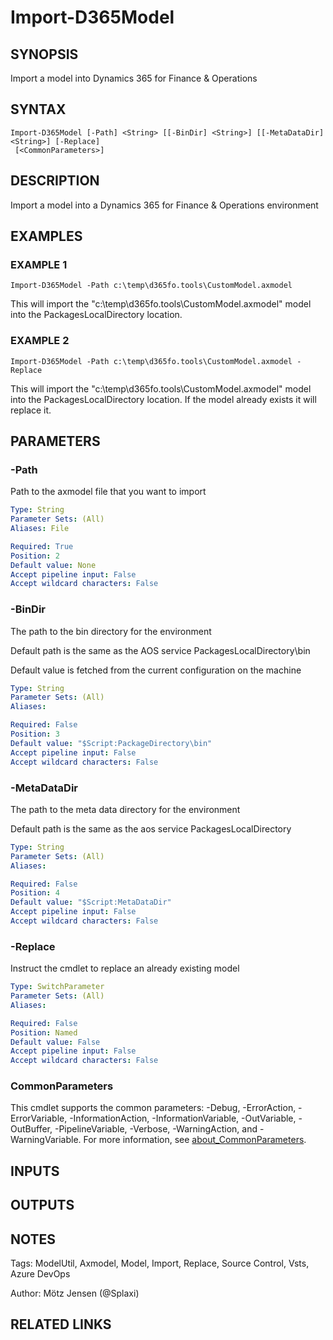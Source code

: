 ﻿---
external help file: d365fo.tools-help.xml
Module Name: d365fo.tools
online version:
schema: 2.0.0
---

# Import-D365Model

## SYNOPSIS
Import a model into Dynamics 365 for Finance & Operations

## SYNTAX

```
Import-D365Model [-Path] <String> [[-BinDir] <String>] [[-MetaDataDir] <String>] [-Replace]
 [<CommonParameters>]
```

## DESCRIPTION
Import a model into a Dynamics 365 for Finance & Operations environment

## EXAMPLES

### EXAMPLE 1
```
Import-D365Model -Path c:\temp\d365fo.tools\CustomModel.axmodel
```

This will import the "c:\temp\d365fo.tools\CustomModel.axmodel" model into the PackagesLocalDirectory location.

### EXAMPLE 2
```
Import-D365Model -Path c:\temp\d365fo.tools\CustomModel.axmodel -Replace
```

This will import the "c:\temp\d365fo.tools\CustomModel.axmodel" model into the PackagesLocalDirectory location.
If the model already exists it will replace it.

## PARAMETERS

### -Path
Path to the axmodel file that you want to import

```yaml
Type: String
Parameter Sets: (All)
Aliases: File

Required: True
Position: 2
Default value: None
Accept pipeline input: False
Accept wildcard characters: False
```

### -BinDir
The path to the bin directory for the environment

Default path is the same as the AOS service PackagesLocalDirectory\bin

Default value is fetched from the current configuration on the machine

```yaml
Type: String
Parameter Sets: (All)
Aliases:

Required: False
Position: 3
Default value: "$Script:PackageDirectory\bin"
Accept pipeline input: False
Accept wildcard characters: False
```

### -MetaDataDir
The path to the meta data directory for the environment

Default path is the same as the aos service PackagesLocalDirectory

```yaml
Type: String
Parameter Sets: (All)
Aliases:

Required: False
Position: 4
Default value: "$Script:MetaDataDir"
Accept pipeline input: False
Accept wildcard characters: False
```

### -Replace
Instruct the cmdlet to replace an already existing model

```yaml
Type: SwitchParameter
Parameter Sets: (All)
Aliases:

Required: False
Position: Named
Default value: False
Accept pipeline input: False
Accept wildcard characters: False
```

### CommonParameters
This cmdlet supports the common parameters: -Debug, -ErrorAction, -ErrorVariable, -InformationAction, -InformationVariable, -OutVariable, -OutBuffer, -PipelineVariable, -Verbose, -WarningAction, and -WarningVariable. For more information, see [about_CommonParameters](http://go.microsoft.com/fwlink/?LinkID=113216).

## INPUTS

## OUTPUTS

## NOTES
Tags: ModelUtil, Axmodel, Model, Import, Replace, Source Control, Vsts, Azure DevOps

Author: Mötz Jensen (@Splaxi)

## RELATED LINKS
